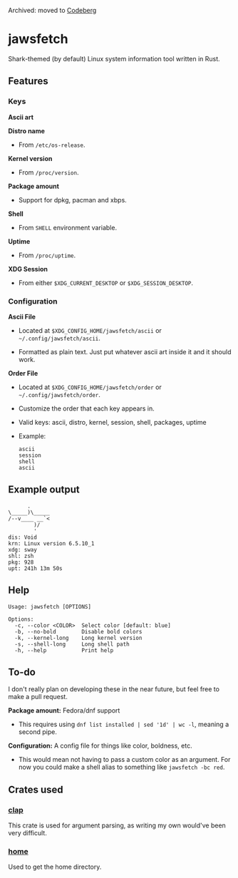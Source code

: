 Archived: moved to [Codeberg](https://codeberg.org/callyral/jawsfetch)

# jawsfetch

Shark-themed (by default) Linux system information tool written in Rust.

## Features

### Keys

**Ascii art**

**Distro name**

* From `/etc/os-release`.

**Kernel version**

* From `/proc/version`.

**Package amount**

* Support for dpkg, pacman and xbps.

**Shell**

* From `SHELL` environment variable.

**Uptime**

* From `/proc/uptime`.

**XDG Session**

* From either `$XDG_CURRENT_DESKTOP` or `$XDG_SESSION_DESKTOP`.

### Configuration

**Ascii File**

* Located at `$XDG_CONFIG_HOME/jawsfetch/ascii` or `~/.config/jawsfetch/ascii`.

* Formatted as plain text. Just put whatever ascii art inside it and it should work.

**Order File**

* Located at `$XDG_CONFIG_HOME/jawsfetch/order` or `~/.config/jawsfetch/order`.

* Customize the order that each key appears in.

* Valid keys: ascii, distro, kernel, session, shell, packages, uptime

* Example:

  ```
  ascii
  session
  shell
  ascii
  ```

## Example output

```
      .
\_____)\_____
/--v____ __`<
        )/
        '
dis: Void
krn: Linux version 6.5.10_1
xdg: sway
shl: zsh
pkg: 928
upt: 241h 13m 50s
```

## Help

```
Usage: jawsfetch [OPTIONS]

Options:
  -c, --color <COLOR>  Select color [default: blue]
  -b, --no-bold        Disable bold colors
  -k, --kernel-long    Long kernel version
  -s, --shell-long     Long shell path
  -h, --help           Print help
```

## To-do

I don't really plan on developing these in the near future, but feel free to make a pull request.

**Package amount:** Fedora/dnf support

* This requires using `dnf list installed | sed '1d' | wc -l`, meaning a second pipe.

**Configuration:** A config file for things like color, boldness, etc.

* This would mean not having to pass a custom color as an argument. For now you could make a shell alias to something like `jawsfetch -bc red`.

## Crates used

### [clap](https://lib.rs/crates/clap)

This crate is used for argument parsing, as writing my own would've been very difficult.

### [home](https://lib.rs/crates/home)

Used to get the home directory.
